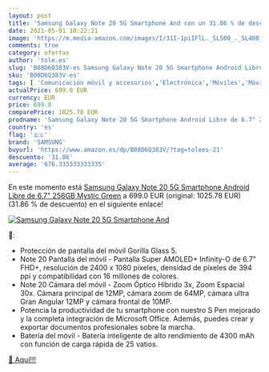 ```yaml
---
layout: post
title: 'Samsung Galaxy Note 20 5G Smartphone And con un 31.86 % de descuento'
date: 2021-05-01 10:22:21
image: 'https://m.media-amazon.com/images/I/31I-1piIFlL._SL500_._SL400_.jpg'
comments: true
category: ofertas
author: 'tole.es'
slug: 'B08D6Q383V-es Samsung Galaxy Note 20 5G Smartphone Android Libre de 6.7"...'
sku: 'B08D6Q383V-es'
tags: [ 'Comunicación móvil y accesorios','Electrónica','Móviles','Móviles y smartphones libres','android','samsung', ]
actualPrice: 699.0 EUR
currency: EUR
price: 699.0
comparePrice: 1025.78 EUR
prodname: 'Samsung Galaxy Note 20 5G Smartphone Android Libre de 6.7" 256GB Mystic Green'
country: 'es'
flag: '🇪🇸'
brand: 'SAMSUNG'
buyurl: 'https://www.amazon.es/dp/B08D6Q383V/?tag=tolees-21'
descuento: '31.86'
average: '676.333333333335'
---
```


En este momento está [Samsung Galaxy Note 20 5G Smartphone Android Libre de 6.7" 256GB Mystic Green](https://www.amazon.es/dp/B08D6Q383V/?tag=tolees-21) a 699.0 EUR (original: 1025.78 EUR) (31.86 %  de descuento) en el siguiente enlace!

[![Samsung Galaxy Note 20 5G Smartphone And](https://m.media-amazon.com/images/I/31I-1piIFlL._SL500_._SL400_.jpg)](https://www.amazon.es/dp/B08D6Q383V/?tag=tolees-21)

🔎:

- Protección de pantalla del móvil Gorilla Glass 5.
- Note 20 Pantalla del móvil - Pantalla Super AMOLED+ Infinity-O de 6.7" FHD+, resolución de 2400 x 1080 píxeles, densidad de píxeles de 394 ppi y compatibilidad con 16 millones de colores.
- Note 20 Cámara del móvil - Zoom Óptico Híbrido 3x, Zoom Espacial 30x. Cámara principal de 12MP, cámara zoom de 64MP, cámara ultra Gran Angular 12MP y cámara frontal de 10MP.
- Potencia la productividad de tu smartphone con nuestro S Pen mejorado y la completa integración de Microsoft Office. Además, puedes crear y exportar documentos profesionales sobre la marcha.
- Batería del móvil - Batería inteligente de alto rendimiento de 4300 mAh con función de carga rápida de 25 vatios.

[🛒 Aquí!!!](https://www.amazon.es/dp/B08D6Q383V/?tag=tolees-21)
